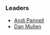 ### Leaders

* [Andi Pannell](mailto:andrew.pannell@owasp.org)
* [Dan Mullen](mailto:dan.mullen@owasp.org)
